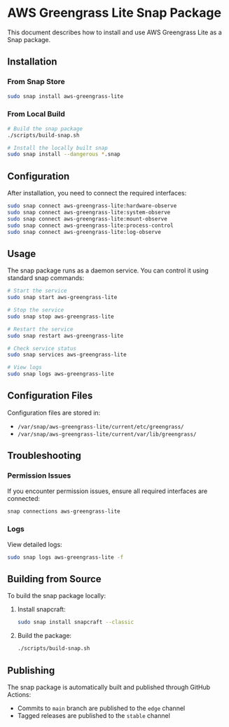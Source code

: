 # AWS Greengrass Lite Snap Package

This document describes how to install and use AWS Greengrass Lite as a Snap package.

## Installation

### From Snap Store

```bash
sudo snap install aws-greengrass-lite
```

### From Local Build

```bash
# Build the snap package
./scripts/build-snap.sh

# Install the locally built snap
sudo snap install --dangerous *.snap
```

## Configuration

After installation, you need to connect the required interfaces:

```bash
sudo snap connect aws-greengrass-lite:hardware-observe
sudo snap connect aws-greengrass-lite:system-observe
sudo snap connect aws-greengrass-lite:mount-observe
sudo snap connect aws-greengrass-lite:process-control
sudo snap connect aws-greengrass-lite:log-observe
```

## Usage

The snap package runs as a daemon service. You can control it using standard snap commands:

```bash
# Start the service
sudo snap start aws-greengrass-lite

# Stop the service
sudo snap stop aws-greengrass-lite

# Restart the service
sudo snap restart aws-greengrass-lite

# Check service status
sudo snap services aws-greengrass-lite

# View logs
sudo snap logs aws-greengrass-lite
```

## Configuration Files

Configuration files are stored in:
- `/var/snap/aws-greengrass-lite/current/etc/greengrass/`
- `/var/snap/aws-greengrass-lite/current/var/lib/greengrass/`

## Troubleshooting

### Permission Issues

If you encounter permission issues, ensure all required interfaces are connected:

```bash
snap connections aws-greengrass-lite
```

### Logs

View detailed logs:

```bash
sudo snap logs aws-greengrass-lite -f
```

## Building from Source

To build the snap package locally:

1. Install snapcraft:
   ```bash
   sudo snap install snapcraft --classic
   ```

2. Build the package:
   ```bash
   ./scripts/build-snap.sh
   ```

## Publishing

The snap package is automatically built and published through GitHub Actions:
- Commits to `main` branch are published to the `edge` channel
- Tagged releases are published to the `stable` channel
